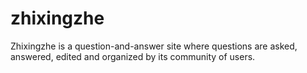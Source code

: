 # zhixingzhe
Zhixingzhe  is a question-and-answer site where questions are asked, answered, edited and organized by its community of users.
